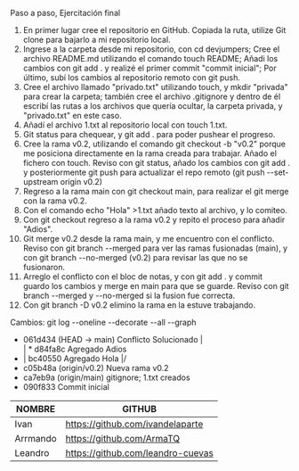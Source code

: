 Paso a paso, Ejercitación final
1) En primer lugar cree el repositorio en GitHub. Copiada la ruta, utilize Git clone para bajarlo a mi repositorio local. 
2) Ingrese a la carpeta desde mi repositorio, con cd devjumpers; Cree el archivo README.md utilizando el comando touch README; Añadi los cambios con git add . y realizé el primer commit "commit inicial"; Por último, subí los cambios al repositorio remoto con git push.
3) Cree el archivo llamado "privado.txt" utilizando touch, y mkdir "privada" para crear la carpeta; también cree el archivo .gitignore y dentro de él escribí las rutas a los archivos que quería ocultar, la carpeta privada, y "privado.txt" en este caso.
4) Añadí el archivo 1.txt al repositorio local con touch 1.txt. 
5) Git status para chequear, y git add . para poder pushear el progreso.
6) Cree la rama v0.2, utilizando el comando git checkout -b "v0.2" porque me posiciona directamente en la rama creada para trabajar. Añado el fichero con touch. Reviso con git status, añado los cambios con git add . y posteriormente git push para actualizar el repo remoto (git push --set-upstream origin v0.2)
7) Regreso a la rama main con git checkout main, para realizar el git merge con la rama v0.2. 
8) Con el comando echo "Hola" >1.txt añado texto al archivo, y lo comiteo. 
9) Con git checkout regreso a la rama v0.2 y repito el proceso para añadir "Adios". 
10) Git merge v0.2 desde la rama main, y me encuentro con el conflicto.
Reviso con git branch --merged para ver las ramas fusionadas (main), y con git branch --no-merged (v0.2) para revisar las que no se fusionaron.
11) Arreglo el conflicto con el bloc de notas, y con git add . y commit guardo los cambios y merge en main para que se guarde. Reviso con git branch --merged y --no-merged si la fusion fue correcta. 
12) Con git branch -D v0.2 elimino la rama en la estuve trabajando. 

Cambios: 
 git  log --oneline --decorate --all --graph
*   061d434 (HEAD -> main) Conflicto Solucionado
|\
| * d84fa8c Agregado Adios
* | bc40550 Agregado Hola
|/
* c05b48a (origin/v0.2) Nueva rama v0.2
* ca7eb9a (origin/main) gitignore; 1.txt creados
* 090f833 Commit inicial

| NOMBRE | GITHUB | 
| ------ | ------ |
| Ivan       | https://github.com/ivandelaparte |
| Arrmando       | https://github.com/ArmaTQ  |
| Leandro | https://github.com/leandro-cuevas |
